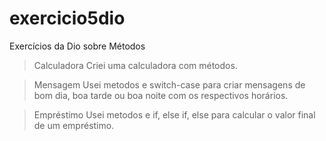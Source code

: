 # exercicio5dio
Exercícios da Dio sobre Métodos

> Calculadora
Criei uma calculadora com métodos.

> Mensagem
Usei metodos e switch-case para criar mensagens de bom dia, boa tarde ou boa noite com os respectivos horários. 

> Empréstimo
Usei metodos e if, else if, else para calcular o valor final de um empréstimo.  
